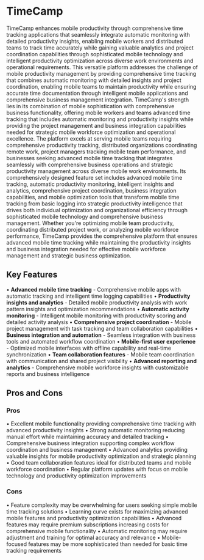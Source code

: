 # TimeCamp

TimeCamp enhances mobile productivity through comprehensive time tracking applications that seamlessly integrate automatic monitoring with detailed productivity insights, enabling mobile workers and distributed teams to track time accurately while gaining valuable analytics and project coordination capabilities through sophisticated mobile technology and intelligent productivity optimization across diverse work environments and operational requirements. This versatile platform addresses the challenge of mobile productivity management by providing comprehensive time tracking that combines automatic monitoring with detailed insights and project coordination, enabling mobile teams to maintain productivity while ensuring accurate time documentation through intelligent mobile applications and comprehensive business management integration. TimeCamp's strength lies in its combination of mobile sophistication with comprehensive business functionality, offering mobile workers and teams advanced time tracking that includes automatic monitoring and productivity insights while providing the project management and business integration capabilities needed for strategic mobile workforce optimization and operational excellence. The platform excels at serving mobile teams requiring comprehensive productivity tracking, distributed organizations coordinating remote work, project managers tracking mobile team performance, and businesses seeking advanced mobile time tracking that integrates seamlessly with comprehensive business operations and strategic productivity management across diverse mobile work environments. Its comprehensively designed feature set includes advanced mobile time tracking, automatic productivity monitoring, intelligent insights and analytics, comprehensive project coordination, business integration capabilities, and mobile optimization tools that transform mobile time tracking from basic logging into strategic productivity intelligence that drives both individual optimization and organizational efficiency through sophisticated mobile technology and comprehensive business management. Whether you're optimizing mobile team productivity, coordinating distributed project work, or analyzing mobile workforce performance, TimeCamp provides the comprehensive platform that ensures advanced mobile time tracking while maintaining the productivity insights and business integration needed for effective mobile workforce management and strategic business optimization.

## Key Features

• **Advanced mobile time tracking** - Comprehensive mobile apps with automatic tracking and intelligent time logging capabilities
• **Productivity insights and analytics** - Detailed mobile productivity analysis with work pattern insights and optimization recommendations
• **Automatic activity monitoring** - Intelligent mobile monitoring with productivity scoring and detailed activity analysis
• **Comprehensive project coordination** - Mobile project management with task tracking and team collaboration capabilities
• **Business integration and automation** - Seamless integration with business tools and automated workflow coordination
• **Mobile-first user experience** - Optimized mobile interfaces with offline capability and real-time synchronization
• **Team collaboration features** - Mobile team coordination with communication and shared project visibility
• **Advanced reporting and analytics** - Comprehensive mobile workforce insights with customizable reports and business intelligence

## Pros and Cons

### Pros
• Excellent mobile functionality providing comprehensive time tracking with advanced productivity insights
• Strong automatic monitoring reducing manual effort while maintaining accuracy and detailed tracking
• Comprehensive business integration supporting complex workflow coordination and business management
• Advanced analytics providing valuable insights for mobile productivity optimization and strategic planning
• Good team collaboration features ideal for distributed teams and mobile workforce coordination
• Regular platform updates with focus on mobile technology and productivity optimization improvements

### Cons
• Feature complexity may be overwhelming for users seeking simple mobile time tracking solutions
• Learning curve exists for maximizing advanced mobile features and productivity optimization capabilities
• Advanced features may require premium subscriptions increasing costs for comprehensive mobile functionality
• Automatic monitoring may require adjustment and training for optimal accuracy and relevance
• Mobile-focused features may be more sophisticated than needed for basic time tracking requirements